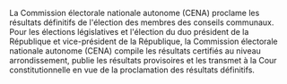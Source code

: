La Commission électorale nationale autonome (CENA) proclame les résultats définitifs de l'élection des membres des conseils communaux.
Pour les élections législatives et l'élection du duo président de la République et vice-président de la République, la Commission électorale nationale autonome (CENA) compile les résultats certifiés au niveau arrondissement, publie les résultats provisoires et les transmet à la Cour constitutionnelle en vue de la proclamation des résultats définitifs.